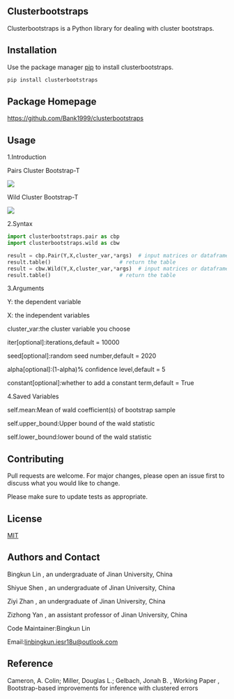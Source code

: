 ## Clusterbootstraps

Clusterbootstraps is a Python library for dealing with cluster bootstraps.

## Installation

Use the package manager [pip](https://pip.pypa.io/en/stable/) to install clusterbootstraps.

```bash
pip install clusterbootstraps
```
## Package Homepage
https://github.com/Bank1999/clusterbootstraps

## Usage
1.Introduction
  
Pairs Cluster Bootstrap-T

![](https://github.com/Bank1999/clusterbootstraps/blob/master/pictures/pair.png)
  
Wild Cluster Bootstrap-T

![](https://github.com/Bank1999/clusterbootstraps/blob/master/pictures/wild.png)
  
2.Syntax
```python
import clusterbootstraps.pair as cbp
import clusterbootstraps.wild as cbw

result = cbp.Pair(Y,X,cluster_var,*args)  # input matrices or dataframes
result.table()                      # return the table
result = cbw.Wild(Y,X,cluster_var,*args)  # input matrices or dataframes
result.table()                      # return the table
```         

3.Arguments

Y: the dependent variable

X: the independent variables

cluster_var:the cluster variable you choose

iter[optional]:iterations,default = 10000

seed[optional]:random seed number,default = 2020

alpha[optional]:(1-alpha)% confidence level,default = 5

constant[optional]:whether to add a constant term,default = True

4.Saved Variables

self.mean:Mean of wald coefficient(s) of bootstrap sample

self.upper_bound:Upper bound of the wald statistic

self.lower_bound:lower bound of the wald statistic

## Contributing
Pull requests are welcome. For major changes, please open an issue first to discuss what you would like to change.

Please make sure to update tests as appropriate.

## License
[MIT](https://choosealicense.com/licenses/mit/)

## Authors and Contact
Bingkun Lin , an undergraduate of Jinan University, China

Shiyue Shen , an undergraduate of Jinan University, China

Ziyi Zhan , an undergraduate of Jinan University, China

Zizhong Yan , an assistant professor of Jinan University, China

Code Maintainer:Bingkun Lin

Email:linbingkun.iesr18u@outlook.com

## Reference
Cameron, A. Colin; Miller, Douglas L.; Gelbach, Jonah B. , Working Paper , Bootstrap-based improvements for inference with clustered errors
